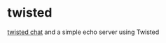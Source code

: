 twisted
=======

[twisted chat](https://github.com/beccabainbridge/twisted/tree/master/chat) and a simple echo server using Twisted
